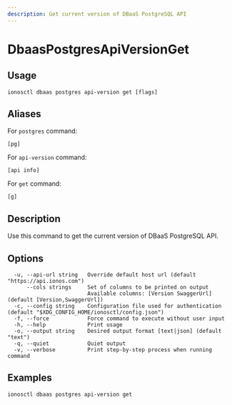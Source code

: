 ```yaml
---
description: Get current version of DBaaS PostgreSQL API
---
```


# DbaasPostgresApiVersionGet

## Usage

```text
ionosctl dbaas postgres api-version get [flags]
```

## Aliases

For `postgres` command:

```text
[pg]
```

For `api-version` command:

```text
[api info]
```

For `get` command:

```text
[g]
```

## Description

Use this command to get the current version of DBaaS PostgreSQL API.

## Options

```text
  -u, --api-url string   Override default host url (default "https://api.ionos.com")
      --cols strings     Set of columns to be printed on output 
                         Available columns: [Version SwaggerUrl] (default [Version,SwaggerUrl])
  -c, --config string    Configuration file used for authentication (default "$XDG_CONFIG_HOME/ionosctl/config.json")
  -f, --force            Force command to execute without user input
  -h, --help             Print usage
  -o, --output string    Desired output format [text|json] (default "text")
  -q, --quiet            Quiet output
  -v, --verbose          Print step-by-step process when running command
```

## Examples

```text
ionosctl dbaas postgres api-version get
```

